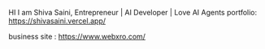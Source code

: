 HI I am Shiva Saini, Entrepreneur | AI Developer | Love AI Agents
portfolio: https://shivasaini.vercel.app/

business site : https://www.webxro.com/
